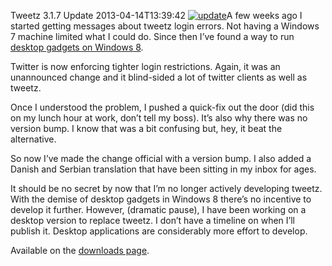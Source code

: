 Tweetz 3.1.7 Update
2013-04-14T13:39:42
[![update](http://az667460.vo.msecnd.net/cdn/images/blog/Windows-Live-Writer/Tweetz-3.1.7_7BBB/update_thumb.png)](http://az667460.vo.msecnd.net/cdn/images/blog/Windows-Live-Writer/Tweetz-3.1.7_7BBB/update_2.png)A few weeks ago I started getting messages about tweetz login errors. Not having a Windows 7 machine limited what I could do. Since then I’ve found a way to run [desktop gadgets on Windows 8](http://teamwindows8.com/2013/02/install-desktop-gadgets-and-sidebar-in-windows-8/).

Twitter is now enforcing tighter login restrictions. Again, it was an unannounced change and it blind-sided a lot of twitter clients as well as tweetz.

Once I understood the problem, I pushed a quick-fix out the door (did this on my lunch hour at work, don’t tell my boss). It’s also why there was no version bump. I know that was a bit confusing but, hey, it beat the alternative.

So now I’ve made the change official with a version bump. I also added a Danish and Serbian translation that have been sitting in my inbox for ages.

It should be no secret by now that I’m no longer actively developing tweetz. With the demise of desktop gadgets in Windows 8 there’s no incentive to develop it further. However, (dramatic pause), I have been working on a desktop version to replace tweetz. I don’t have a timeline on when I’ll publish it. Desktop applications are considerably more effort to develop.

Available on the [downloads page](/downloads). 
